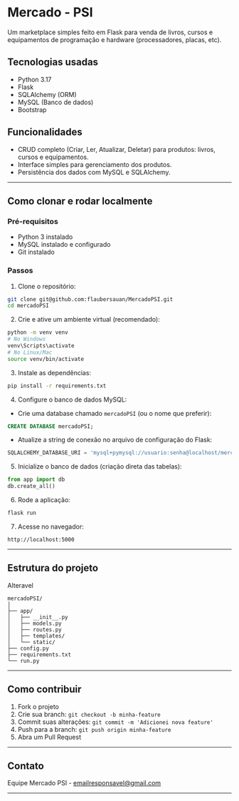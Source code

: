 # Mercado - PSI

Um marketplace simples feito em Flask para venda de livros, cursos e equipamentos de programação e hardware (processadores, placas, etc).

## Tecnologias usadas

* Python 3.17
* Flask
* SQLAlchemy (ORM)
* MySQL (Banco de dados)
* Bootstrap 

## Funcionalidades

* CRUD completo (Criar, Ler, Atualizar, Deletar) para produtos: livros, cursos e equipamentos.
* Interface simples para gerenciamento dos produtos.
* Persistência dos dados com MySQL e SQLAlchemy.

---

## Como clonar e rodar localmente

### Pré-requisitos

* Python 3 instalado
* MySQL instalado e configurado
* Git instalado

### Passos

1. Clone o repositório:

```bash
git clone git@github.com:flaubersauan/MercadoPSI.git
cd mercadoPSI
```

2. Crie e ative um ambiente virtual (recomendado):

```bash
python -m venv venv
# No Windows
venv\Scripts\activate
# No Linux/Mac
source venv/bin/activate
```

3. Instale as dependências:

```bash
pip install -r requirements.txt
```

4. Configure o banco de dados MySQL:

* Crie uma database chamado `mercadoPSI` (ou o nome que preferir):

```sql
CREATE DATABASE mercadoPSI;
```

* Atualize a string de conexão no arquivo de configuração do Flask:

```python
SQLALCHEMY_DATABASE_URI = 'mysql+pymysql://usuario:senha@localhost/mercadoPSI'
```

5. Inicialize o banco de dados (criação direta das tabelas):

```python
from app import db
db.create_all()
```

6. Rode a aplicação:

```bash
flask run
```

7. Acesse no navegador:

```
http://localhost:5000
```

---

## Estrutura do projeto

Alteravel

```
mercadoPSI/
│
├── app/
│   ├── __init__.py
│   ├── models.py
│   ├── routes.py
│   ├── templates/
│   └── static/
├── config.py
├── requirements.txt
└── run.py
```

---

## Como contribuir

1. Fork o projeto
2. Crie sua branch: `git checkout -b minha-feature`
3. Commit suas alterações: `git commit -m 'Adicionei nova feature'`
4. Push para a branch: `git push origin minha-feature`
5. Abra um Pull Request

---

## Contato

Equipe Mercado PSI - [emailresponsavel@gmail.com](mailto:paulofernandesalves30@gmail.com)

---

